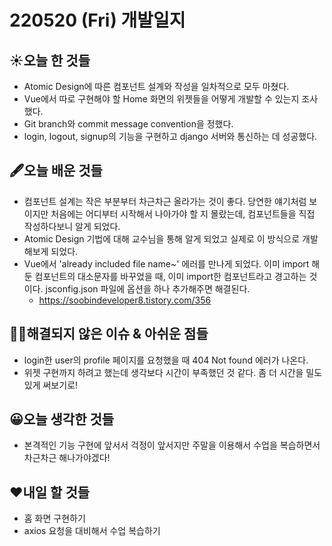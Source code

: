 # 220520 (Fri) 개발일지



## ☀️오늘 한 것들

- Atomic Design에 따른 컴포넌트 설계와 작성을 일차적으로 모두 마쳤다.
- Vue에서 따로 구현해야 할 Home 화면의 위젯들을 어떻게 개발할 수 있는지 조사했다.
- Git branch와 commit message convention을 정했다.
- login, logout, signup의 기능을 구현하고 django 서버와 통신하는 데 성공했다.



## 🖋️오늘 배운 것들

- 컴포넌트 설계는 작은 부분부터 차근차근 올라가는 것이 좋다. 당연한 얘기처럼 보이지만 처음에는 어디부터 시작해서 나아가야 할 지 몰랐는데, 컴포넌트들을 직접 작성하다보니 알게 되었다.
- Atomic Design 기법에 대해 교수님을 통해 알게 되었고 실제로 이 방식으로 개발해보게 되었다.
- Vue에서 'already included file name~' 에러를 만나게 되었다. 이미 import 해둔 컴포넌트의 대소문자를 바꾸었을 때, 이미 import한 컴포넌트라고 경고하는 것이다. jsconfig.json 파일에 옵션을 하나 추가해주면 해결된다.
  - https://soobindeveloper8.tistory.com/356



## 🤷‍♀️해결되지 않은 이슈 & 아쉬운 점들

- login한 user의 profile 페이지를 요청했을 때 404 Not found 에러가 나온다.
- 위젯 구현까지 하려고 했는데 생각보다 시간이 부족했던 것 같다. 좀 더 시간을 밀도있게 써보기로!



## 😀오늘 생각한 것들

- 본격적인 기능 구현에 앞서서 걱정이 앞서지만 주말을 이용해서 수업을 복습하면서 차근차근 해나가야겠다!



## ❤️내일 할 것들

- 홈 화면 구현하기
- axios 요청을 대비해서 수업 복습하기